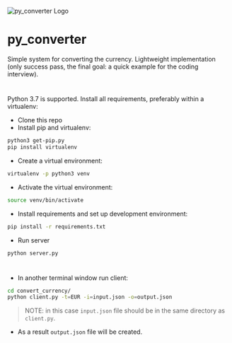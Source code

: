 ![py_converter Logo](https://apptha-blog.s3.amazonaws.com/blog/wp-content/uploads/2018/10/over.png)
# py_converter
Simple system for converting the currency. 
Lightweight implementation (only success pass, the final goal: a quick example for the coding interview). 
#
Python 3.7 is supported. Install all requirements, preferably within a virtualenv:
* Clone this repo
* Install pip and virtualenv:
```bash
python3 get-pip.py
pip install virtualenv
```
* Create a virtual environment:
```bash
virtualenv -p python3 venv
```
* Activate the virtual environment:
```bash
source venv/bin/activate
```
* Install requirements and set up development environment:
```bash
pip install -r requirements.txt
```
* Run server
```bash
python server.py
```
#
* In another terminal window run client:
```bash
cd convert_currency/
python client.py -t=EUR -i=input.json -o=output.json
```

> NOTE: in this case `input.json` file should be in the same directory as `client.py`.
* As a result `output.json` file will be created. 
